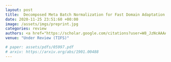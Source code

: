 ```yaml
---
layout: post
title:  Decomposed Meta Batch Normalization for Fast Domain Adaptation in Face Recognition
date: 2020-11-25 23:51:60 +00:00
image: /assets/imgs/preprint.jpg
categories: review
authors: <a href="https://scholar.google.com/citations?user=W8_JzNcAAAAJ"><strong><u>Jianzhu Guo</u></strong></a>, <a href="https://scholar.google.com/citations?user=1rbNk5oAAAAJ">Xiangyu Zhu</a>, <a href="https://scholar.google.com/citations?user=cuJ3QG8AAAAJ">Zhen Lei</a>, <a href="https://scholar.google.com/citations?user=Y-nyLGIAAAAJ">Stan Z. Li</a>
venue: "Under Review (TIFS)"

# paper: assets/pdfs/05997.pdf
# arxiv: https://arxiv.org/abs/1901.00488
---
```

